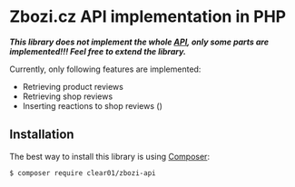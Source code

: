 Zbozi.cz API implementation in PHP
==================================

**_This library does not implement the whole [API](https://api.zbozi.cz/#/), only some parts are implemented!!! Feel free to extend the library._**

Currently, only following features are implemented:
- Retrieving product reviews
- Retrieving shop reviews
- Inserting reactions to shop reviews ()


Installation
------------

The best way to install this library is using  [Composer](http://getcomposer.org/):

```sh
$ composer require clear01/zbozi-api
```

